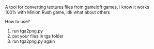 A tool for converting textures files from gameloft games, i know it works 100% with Minion Rush game, idk what about others

How to use?
1. run tga2png.py
2. put your files in tga folder
3. run tga2png.py again
